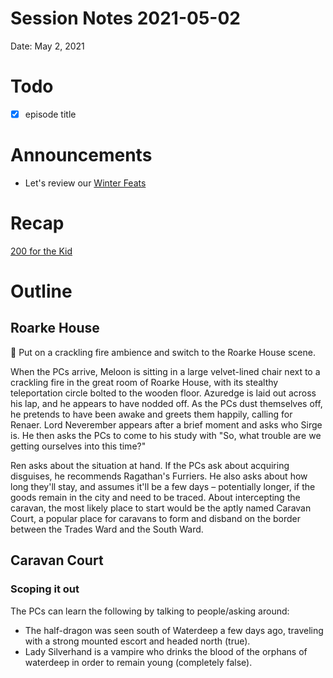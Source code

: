 # Session Notes 2021-05-02

Date: May 2, 2021

# Todo

- [x]  episode title

# Announcements

- Let's review our [Winter Feats](%E2%9D%84%EF%B8%8F%20Winter%20Feats.md)

# Recap

[200 for the Kid](../Adventure%20Log/%F0%9F%92%B2%20200%20for%20the%20Kid.md) 

# Outline

## Roarke House

<aside>
🎵 Put on a crackling fire ambience and switch to the Roarke House scene.

</aside>

When the PCs arrive, Meloon is sitting in a large velvet-lined chair next to a crackling fire in the great room of Roarke House, with its stealthy teleportation circle bolted to the wooden floor. Azuredge is laid out across his lap, and he appears to have nodded off. As the PCs dust themselves off, he pretends to have been awake and greets them happily, calling for Renaer. Lord Neverember appears after a brief moment and asks who Sirge is. He then asks the PCs to come to his study with "So, what trouble are we getting ourselves into this time?"

Ren asks about the situation at hand. If the PCs ask about acquiring disguises, he recommends Ragathan's Furriers. He also asks about how long they'll stay, and assumes it'll be a few days – potentially longer, if the goods remain in the city and need to be traced. About intercepting the caravan, the most likely place to start would be the aptly named Caravan Court, a popular place for caravans to form and disband on the border between the Trades Ward and the South Ward.

## Caravan Court

### Scoping it out

The PCs can learn the following by talking to people/asking around:

- The half-dragon was seen south of Waterdeep a few days ago, traveling with a strong mounted escort and headed north (true).
- Lady Silverhand is a vampire who drinks the blood of the orphans of waterdeep in order to remain young (completely false).
